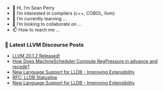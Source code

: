 - 👋 Hi, I’m Sean Perry
- 👀 I’m interested in compilers (c++, COBOL, llvm)
- 🌱 I’m currently learning ...
- 💞️ I’m looking to collaborate on ...
- 📫 How to reach me ...

<!---
s66perry/s66perry is a ✨ special ✨ repository because its `README.md` (this file) appears on your GitHub profile.
You can click the Preview link to take a look at your changes.
--->
### 📕 Latest LLVM Discourse Posts

<!-- DISCOURSE-LLVM:START -->
- [LLVM 20.1.2 Released!](https://discourse.llvm.org/t/llvm-20-1-2-released/85654#post_1)
- [How Does MachineScheduler Compute RegPressure in advance and recede?](https://discourse.llvm.org/t/how-does-machinescheduler-compute-regpressure-in-advance-and-recede/85604#post_5)
- [New Language Support for LLDB - Improving Extensibility](https://discourse.llvm.org/t/new-language-support-for-lldb-improving-extensibility/85614#post_7)
- [RFC: LLDB Statusline](https://discourse.llvm.org/t/rfc-lldb-statusline/83948#post_16)
- [New Language Support for LLDB - Improving Extensibility](https://discourse.llvm.org/t/new-language-support-for-lldb-improving-extensibility/85614#post_6)
<!-- DISCOURSE-LLVM:END -->
